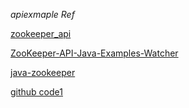*apiexmaple Ref*

[zookeeper_api](https://www.tutorialspoint.com/zookeeper/zookeeper_api.htmh)

[ZooKeeper-API-Java-Examples-Watcher](http://java.globinch.com/enterprise-services/zookeeper/apache-zookeeper-explained-tutorial-cases-zookeeper-java-api-examples/#ZooKeeper-API-Java-Examples-Watcher)

[java-zookeeper](https://www.baeldung.com/java-zookeeper)

[github code1](https://github.com/ashish-rane/Hadoop/blob/master/Zookeeper/Workspace/sample1/src/main/java/com/xpert/zookeeper/sample1/ZKClientTest.java)


